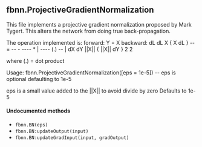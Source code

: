 <a name="fbnn.ProjectiveGradientNormalization.dok"></a>


## fbnn.ProjectiveGradientNormalization ##

This file implements a projective gradient normalization proposed by Mark Tygert.
   This alters the network from doing true back-propagation.

   The operation implemented is:
   forward:
              Y = X
   backward:
              dL     dL        X      {     X          dL   }
              --  =  --   -  ----  *  |   ----    (.)  --   |
              dX     dY      ||X||    {   ||X||        dY   }
                                  2            2

   where (.) = dot product

   Usage:
   fbnn.ProjectiveGradientNormalization([eps = 1e-5]) -- eps is optional defaulting to 1e-5

   eps is a small value added to the ||X|| to avoid divide by zero
       Defaults to 1e-5


#### Undocumented methods ####

<a name="fbnn.BN"></a>
 * `fbnn.BN(eps)`
<a name="fbnn.BN:updateOutput"></a>
 * `fbnn.BN:updateOutput(input)`
<a name="fbnn.BN:updateGradInput"></a>
 * `fbnn.BN:updateGradInput(input, gradOutput)`
